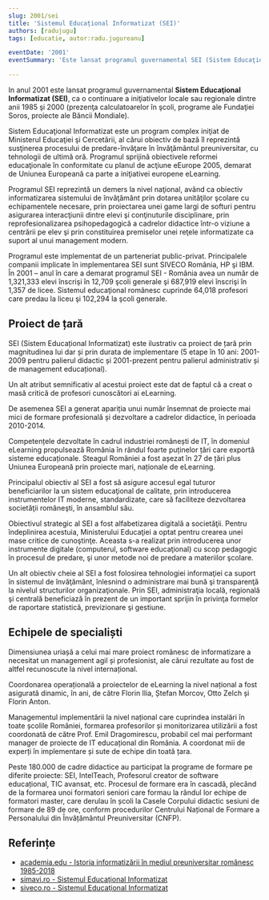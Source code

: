 ```yaml
---
slug: 2001/sei
title: 'Sistemul Educațional Informatizat (SEI)'
authors: [radujugu]
tags: [educatie, autor:radu.jugureanu]

eventDate: '2001'
eventSummary: 'Este lansat programul guvernamental SEI (Sistem Educaţional Informatizat)'

---
```


In anul 2001 este lansat programul guvernamental  **Sistem Educaţional Informatizat (SEI)**, ca o continuare a
iniţiativelor locale sau regionale dintre anii 1985 şi 2000 (prezenţa calculatoarelor în şcoli, programe ale
Fundaţiei Soros, proiecte ale Băncii Mondiale).

<!-- truncate -->

Sistem Educaţional Informatizat este un program complex iniţiat de Ministerul Educaţiei şi Cercetării, al
cărui obiectiv de bază îl reprezintă susţinerea procesului de predare-învăţare în învăţământul preuniversitar, cu
tehnologii de ultimă oră. Programul sprijină obiectivele reformei educaţionale în conformitate cu planul de
acţiune eEurope 2005, demarat de Uniunea Europeană ca parte a iniţiativei europene eLearning.

Programul SEI reprezintă un demers la nivel naţional, având ca obiectiv
informatizarea sistemului de învăţământ prin dotarea unităţilor şcolare cu echipamentele necesare, prin
proiectarea unei game largi de softuri pentru asigurarea interacţiunii dintre elevi şi conţinuturile disciplinare,
prin reprofesionalizarea psihopedagogică a cadrelor didactice într-o viziune a centrării pe elev şi prin
constituirea premiselor unei reţele informatizate ca suport al unui management modern.

Programul este implementat de un parteneriat public-privat. Principalele companii implicate în
implementarea SEI sunt SIVECO România, HP şi IBM. În 2001 – anul în care a demarat programul SEI -
România avea un număr de 1,321,333 elevi înscrişi în 12,709 şcoli generale şi 687,919 elevi înscrişi în 1,357
de licee. Sistemul educaţional românesc cuprinde 64,018 profesori care predau la liceu şi 102,294 la şcoli
generale.

## Proiect de țară

SEI (Sistem Educațional Informatizat) este ilustrativ ca proiect de țară prin magnitudinea lui dar și prin
durata de implementare (5 etape în 10 ani: 2001-2009 pentru palierul didactic și 2001-prezent pentru palierul
administrativ și de management educațional).

Un alt atribut semnificativ al acestui proiect este dat de faptul că a creat o masă critică de profesori
cunoscători ai eLearning.

De asemenea SEI a generat apariția unui număr însemnat de proiecte mai mici de formare profesională și
dezvoltare a cadrelor didactice, în perioada 2010-2014.

Competențele dezvoltate în cadrul industriei românești de IT, în domeniul eLearning propulsează România
în rândul foarte puținelor țări care exportă sisteme educaționale. Steagul României a fost așezat în 27 de țări
plus Uniunea Europeană prin proiecte mari, naționale de eLearning.

Principalul obiectiv al SEI a fost să asigure accesul egal tuturor beneficiarilor la un sistem educaţional de
calitate, prin introducerea instrumentelor IT moderne, standardizate, care să faciliteze dezvoltarea societăţii
româneşti, în ansamblul său.

Obiectivul strategic al SEI a fost alfabetizarea digitală a societăţii. Pentru îndeplinirea acestuia, Ministerului
Educaţiei a optat pentru crearea unei mase critice de cunoştinţe. Aceasta s-a realizat prin introducerea unor
instrumente digitale (computerul, software educaţional) cu scop pedagogic în procesul de predare, şi unor
metode noi de predare a materiilor şcolare.

Un alt obiectiv cheie al SEI a fost folosirea tehnologiei informaţiei ca suport în sistemul de învăţământ,
înlesnind o administrare mai bună şi transparenţă la nivelul structurilor organizaţionale. Prin SEI, administraţia
locală, regională şi centrală beneficiază în prezent de un important sprijin în privinţa formelor de raportare
statistică, previzionare şi gestiune.

## Echipele de specialiști

Dimensiunea uriașă a celui mai mare proiect românesc de informatizare a necesitat un management agil și
profesionist, ale cărui rezultate au fost de altfel recunoscute la nivel internațional.

Coordonarea operațională a proiectelor de eLearning la nivel național a fost asigurată dinamic, în ani, de
către Florin Ilia, Ștefan Morcov, Otto Zelch și Florin Anton.

Managementul implementării la nivel național care cuprindea instalări în toate școlile României, formarea
profesorilor și monitorizarea utilizării a fost coordonată de către Prof. Emil Dragomirescu, probabil cel mai
performant manager de proiecte de IT educațional din România. A coordonat mii de experți în implementare
și sute de echipe din toată țara.

Peste 180.000 de cadre didactice au participat la programe de formare pe diferite proiecte: SEI, IntelTeach,
Profesorul creator de software educațional, TIC avansat, etc. Procesul de formare era în cascadă, plecând de la
formarea unoi formatori seniori care formau la rândul lor echipe de formatori master, care derulau în școli la
Casele Corpului didactic sesiuni de formare de 89 de ore, conform procedurilor Centrului Național de Formare
a Personalului din Învățământul Preuniversitar (CNFP).

## Referințe

- [academia.edu - Istoria informatizării în mediul preuniversitar românesc 1985-2018](https://www.academia.edu/43375781/Istoria_informatizării_în_mediul_preuniversitar_românesc_1985_2018)
- [simavi.ro - Sistemul Educaţional Informatizat](https://www.simavi.ro/ro/sistemul-educationa-informatizat-sei)
- [siveco.ro - Sistemul Educaţional Informatizat](http://www.siveco.ro/ro/despre-siveco-romania/studii-de-caz/sei)
